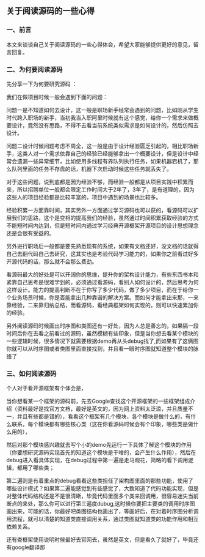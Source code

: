 ## 关于阅读源码的一些心得
### 一、前言
本文来谈谈自己关于阅读源码的一些心得体会，希望大家能够提供更好的意见，留言回复。

### 二、为何要阅读源码

先分享一下为何要研究源码 ：

我们在做项目时候一般会遇到下面的问题：

问题一是不知道如何去设计，这一般是职场新手经常会遇到的问题，比如刚从学生时代跨入职场的新手，当初我当入职阿里时候就有这个感觉，给你一个需求来做概要设计，竟然没有思路，不得不去看当前系统类似需求是如何设计的，然后仿照去设计。

问题二设计时候问题考虑不周全，这一般是由于设计经验匮乏引起的，相比职场新手，这类人对一个需求依靠自己的经验已经能够拿出一个概要设计，但是设计中经常会遗漏一些异常细节，比如使用多线程有界队列执行任务，如果机器宕机了，那么队列里面的任务不存盘的话，机器下次启动时候这些任务就丢失了。

对于这些问题，说到底都是因为经验不够，而经验一般都是从项目实践中积累而来，所以招聘单位一般都会限定工作时间大于2年了，3年了，是有道理的，因为这些人的项目经验都是比较丰富的，项目中遇到的场景也比较多。

经验积累一方面靠时间，其实另外一方面通过学习源码也可以获的，看源码可以扩展我们的思路，这个是变相的提高我们的经验，虽然通过时间积累获取经验的方式不能短时间内达到，但是短时间内通过学习经典开源框架开源项目的设计思想理念还是会很有受益的。

另外进行职场后一般都是要先熟悉现有的系统，如果有文档还好，没文档的话就得自己去翻代码自己去研究，这其实也是考验代码学习能力的，如果你之前看过好多开源代码的话，那么就不会那么费劲。

看源码最大的好处是可以开阔你的思维，提升你的架构设计能力，有些东西书本和紧靠自己思考是很难学到的，必须通过看源码，看别人如何设计的，然后思考为何这样设计。能力的提高判断不在于你写了多少代码，做了多少项目，而在于给你一个业务场景时候，你是否能拿出几种靠谱的解决方案。而如何才能拿出来那，一来靠经验，二来靠归纳总结，而看源码，看经典框架如何实现的，则可以快速累加你的经验。

另外阅读源码时候画出时序图和类图还有一好处，因为人总是善忘的，如果隔一段时间后你在去看之前看过的源码，虽然模糊有些印象，但是当你想去看某个模块的一些逻辑时候，很多情况下就需要根据demo再从头debug找了,而如果有了这俩图你就可以从时序图或者类图里面直接找到，并且看一眼时序图就知道整个模块的脉络了

### 三、如何阅读源码

个人对于看开源框架有个体会是，

当你想看某一个框架的源码前，先去Google查找这个开源框架的一些框架组成介绍（资料最好是找官方文档，最好是英文的，因为网上资料太泛滥，并且质量不一，并且有些都是错的），看看这个框架有几个模块，各个模块是做什么的，有什么联系，每个模块都有哪些核心类（这在你看源码时候会有个印象，哪些类是做什么用的），

然后对那个模块感兴趣就去写个小的demo先运行一下具体了解这个模块的作用（你要想研究源码实现首先的知道这个模块是干啥的，会产生什么作用），然后在debug进入看具体实现，在debug过程中第一遍是走马观花，简略的看下调用逻辑，都用了哪些类；

第二遍则是有着重点的debug看看这些类担任了架构图里面的那些功能，使用了哪些设计模式？如果第二遍能感觉到有些感觉了，大致知道了代码功能实现，但是对整体代码结构还是不是很清晰，毕竟代码里面多个类来回调用，很容易迷失当前断点的来处，那么你可以进行第三遍度dubug,这时候你要把主要类的调用时序图画出来，可能的话，你最好吧类图结构也画出了，等画好后，在对着时序图分析调用流程，就可以清楚的知道类直接调用关系，通过类图就知道类的功能作用和相互依赖关系。

还有查框架使用说明时候最好去官网去，虽然是英文，但是看久了就好了，毕竟还有google翻译那